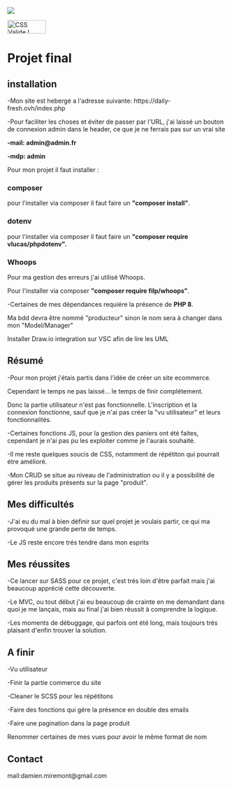 
<a href="https://codeclimate.com/github/DamienM-dev/projet-kercode/maintainability"><img src="https://api.codeclimate.com/v1/badges/2d71439566ade35f0eb1/maintainability" /></a>

<p>
<a href="http://jigsaw.w3.org/css-validator/check/referer">
    <img style="border:0;width:88px;height:31px"
        src="http://jigsaw.w3.org/css-validator/images/vcss-blue"
        alt="CSS Valide !" />
    </a>
</p>

<h1>Projet final </h1>

<h2>installation</h2>

<p>-Mon site est hebergé a l'adresse suivante: https://daily-fresh.ovh/index.php</p>



<p>-Pour faciliter les choses et éviter de passer par l'URL, j'ai laissé un bouton de connexion admin dans le header, ce que je ne ferrais pas sur un vrai site</p>
<p><strong>-mail: admin@admin.fr</strong></p>
<p><strong>-mdp: admin</strong></p>

<p>Pour mon projet il faut installer :</p>

<h3>composer</h3>

<p>pour l'installer via composer il faut faire un <strong>"composer install"</strong>.</p>

<h3>dotenv</h3>

<p>pour l'installer via composer il faut faire un <strong>"composer require vlucas/phpdotenv".</strong></p>

<h3>Whoops</h3>

<p>Pour ma gestion des erreurs j'ai utilisé Whoops.</p>
<p>Pour l'installer via composer <strong>"composer require filp/whoops"</strong>.</p>


<p>-Certaines de mes dépendances requiére la présence de <strong>PHP 8</strong>.</p>

<p>Ma bdd devra être nommé "producteur" sinon le nom sera à changer dans mon "Model/Manager"<p>
    
 <p>Installer Draw.io integration sur VSC afin de lire les UML</p>

<h2>Résumé</h2>

<p>-Pour mon projet j'étais partis dans l'idée de créer un site ecommerce.</p>
 <p>Cependant le temps ne pas laissé... le temps de finir complétement.</p>
<p>Donc la partie utilisateur n'est pas fonctionnelle. L'inscription et la connexion fonctionne, sauf que je n'ai pas créer la "vu utilisateur" et leurs fonctionnalités. </p>
<p>-Certaines fonctions JS, pour la gestion des paniers ont été faites, cependant je n'ai pas pu les exploiter comme je l'aurais souhaité.</p>
<p>-Il me reste quelques soucis de CSS, notamment de répétiton qui pourrait étre amélioré.</p>

<p>-Mon CRUD se situe au niveau de l'administration ou il y a possibilité de gérer les produits présents sur la page "produit".</p>

<h2>Mes difficultés</h2>

<p>-J'ai eu du mal à bien définir sur quel projet je voulais partir, ce qui ma provoqué une grande perte de temps.</p>
<p>-Le JS reste encore trés tendre dans mon esprits</p>


<h2>Mes réussites</h2>

<p>-Ce lancer sur SASS pour ce projet, c'est trés loin d'être parfait mais j'ai beaucoup apprécié cette découverte.</p>
<p>-Le MVC, ou tout début j'ai eu beaucoup de crainte en me demandant dans quoi je me lançais, mais au final j'ai bien réussit à comprendre la logique.</p>
<p>-Les moments de débuggage, qui parfois ont été long, mais toujours trés plaisant d'enfin trouver la solution.</p>

<h2>A finir</h2>

<p>-Vu utilisateur</p>
<p>-Finir la partie commerce du site</p>
<p>-Cleaner le SCSS pour les répétitons</p>
<p>-Faire des fonctions qui gére la présence en double des emails</p>
<p>-Faire une pagination dans la page produit</p>
<p>Renommer certaines de mes vues pour avoir le même format de nom</p>

<h2>Contact</h2>

<p>mail:damien.miremont@gmail.com</p>

